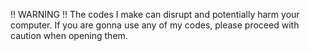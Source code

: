 !! WARNING !!
The codes I make can disrupt and potentially harm your computer.
If you are gonna use any of my codes, please proceed with caution when opening them.
